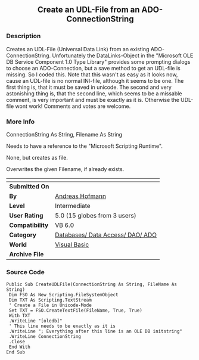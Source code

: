﻿<div align="center">

## Create an UDL\-File from an ADO\-ConnectionString


</div>

### Description

Creates an UDL-File (Universal Data Link) from an existing ADO-ConnectionString. Unfortunately the DataLinks-Object in the "Microsoft OLE DB Service Component 1.0 Type Library" provides some prompting dialogs to choose an ADO-Connection, but a save method to get an UDL-file is missing. So I coded this. Note that this wasn't as easy as it looks now, cause an UDL-file is no normal INI-file, although it seems to be one. The first thing is, that it must be saved in unicode. The second and very astonishing thing is, that the second line, which seems to be a missable comment, is very important and must be exactly as it is. Otherwise the UDL-file wont work! Comments and votes are welcome.
 
### More Info
 
ConnectionString As String, Filename As String

Needs to have a reference to the "Microsoft Scripting Runtime".

None, but creates as file.

Overwrites the given Filename, if already exists.


<span>             |<span>
---                |---
**Submitted On**   |
**By**             |[Andreas Hofmann](https://github.com/Planet-Source-Code/PSCIndex/blob/master/ByAuthor/andreas-hofmann.md)
**Level**          |Intermediate
**User Rating**    |5.0 (15 globes from 3 users)
**Compatibility**  |VB 6\.0
**Category**       |[Databases/ Data Access/ DAO/ ADO](https://github.com/Planet-Source-Code/PSCIndex/blob/master/ByCategory/databases-data-access-dao-ado__1-6.md)
**World**          |[Visual Basic](https://github.com/Planet-Source-Code/PSCIndex/blob/master/ByWorld/visual-basic.md)
**Archive File**   |[](https://github.com/Planet-Source-Code/andreas-hofmann-create-an-udl-file-from-an-ado-connectionstring__1-31349/archive/master.zip)





### Source Code

```
Public Sub CreateUDLFile(ConnectionString As String, FileName As String)
 Dim FSO As New Scripting.FileSystemObject
 Dim TXT As Scripting.TextStream
 ' Create a File in Unicode-Mode
 Set TXT = FSO.CreateTextFile(FileName, True, True)
 With TXT
 .WriteLine "[oledb]"
 ' This line needs to be exactly as it is
 .WriteLine "; Everything after this line is an OLE DB initstring"
 .WriteLine ConnectionString
 .Close
 End With
End Sub
```

